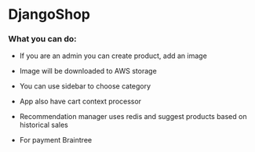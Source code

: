 # DjangoShop

### What you can do:
 - If you are an admin you can create product, add an image 
 - Image will be downloaded to AWS storage
 - You can use sidebar to choose category 
 - App also have cart context processor 
 - Recommendation manager uses redis and suggest products based on historical sales
 
 - For payment Braintree
 
 
 
